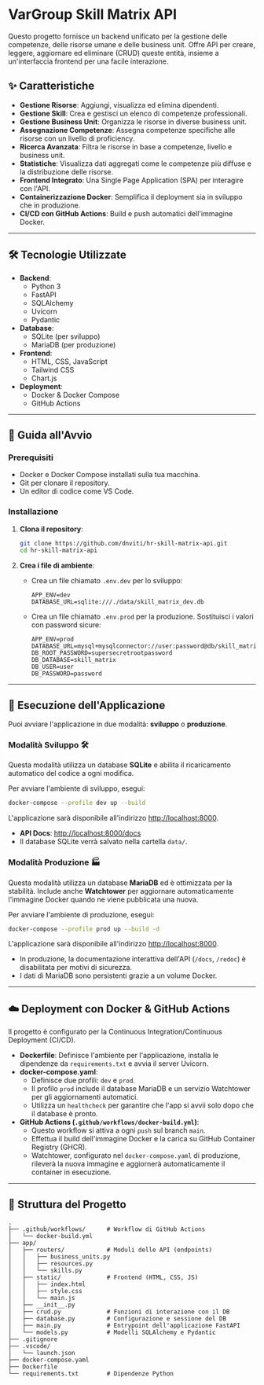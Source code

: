 # VarGroup Skill Matrix API

Questo progetto fornisce un backend unificato per la gestione delle competenze, delle risorse umane e delle business unit. Offre API per creare, leggere, aggiornare ed eliminare (CRUD) queste entità, insieme a un'interfaccia frontend per una facile interazione.

## ✨ Caratteristiche

  * **Gestione Risorse**: Aggiungi, visualizza ed elimina dipendenti.
  * **Gestione Skill**: Crea e gestisci un elenco di competenze professionali.
  * **Gestione Business Unit**: Organizza le risorse in diverse business unit.
  * **Assegnazione Competenze**: Assegna competenze specifiche alle risorse con un livello di proficiency.
  * **Ricerca Avanzata**: Filtra le risorse in base a competenze, livello e business unit.
  * **Statistiche**: Visualizza dati aggregati come le competenze più diffuse e la distribuzione delle risorse.
  * **Frontend Integrato**: Una Single Page Application (SPA) per interagire con l'API.
  * **Containerizzazione Docker**: Semplifica il deployment sia in sviluppo che in produzione.
  * **CI/CD con GitHub Actions**: Build e push automatici dell'immagine Docker.

-----

## 🛠️ Tecnologie Utilizzate

  * **Backend**:
      * Python 3
      * FastAPI
      * SQLAlchemy
      * Uvicorn
      * Pydantic
  * **Database**:
      * SQLite (per sviluppo)
      * MariaDB (per produzione)
  * **Frontend**:
      * HTML, CSS, JavaScript
      * Tailwind CSS
      * Chart.js
  * **Deployment**:
      * Docker & Docker Compose
      * GitHub Actions

-----

## 🚀 Guida all'Avvio

### Prerequisiti

  * Docker e Docker Compose installati sulla tua macchina.
  * Git per clonare il repository.
  * Un editor di codice come VS Code.

### Installazione

1.  **Clona il repository**:

    ```bash
    git clone https://github.com/dnviti/hr-skill-matrix-api.git
    cd hr-skill-matrix-api
    ```

2.  **Crea i file di ambiente**:

      * Crea un file chiamato `.env.dev` per lo sviluppo:

        ```env
        APP_ENV=dev
        DATABASE_URL=sqlite:///./data/skill_matrix_dev.db
        ```

      * Crea un file chiamato `.env.prod` per la produzione. Sostituisci i valori con password sicure:

        ```env
        APP_ENV=prod
        DATABASE_URL=mysql+mysqlconnector://user:password@db/skill_matrix
        DB_ROOT_PASSWORD=supersecretrootpassword
        DB_DATABASE=skill_matrix
        DB_USER=user
        DB_PASSWORD=password
        ```

-----

## 🏃 Esecuzione dell'Applicazione

Puoi avviare l'applicazione in due modalità: **sviluppo** o **produzione**.

### Modalità Sviluppo 🛠️

Questa modalità utilizza un database **SQLite** e abilita il ricaricamento automatico del codice a ogni modifica.

Per avviare l'ambiente di sviluppo, esegui:

```bash
docker-compose --profile dev up --build
```

L'applicazione sarà disponibile all'indirizzo [http://localhost:8000](https://www.google.com/search?q=http://localhost:8000).

  * **API Docs**: [http://localhost:8000/docs](https://www.google.com/search?q=http://localhost:8000/docs)
  * Il database SQLite verrà salvato nella cartella `data/`.

### Modalità Produzione 🏭

Questa modalità utilizza un database **MariaDB** ed è ottimizzata per la stabilità. Include anche **Watchtower** per aggiornare automaticamente l'immagine Docker quando ne viene pubblicata una nuova.

Per avviare l'ambiente di produzione, esegui:

```bash
docker-compose --profile prod up --build -d
```

L'applicazione sarà disponibile all'indirizzo [http://localhost:8000](https://www.google.com/search?q=http://localhost:8000).

  * In produzione, la documentazione interattiva dell'API (`/docs`, `/redoc`) è disabilitata per motivi di sicurezza.
  * I dati di MariaDB sono persistenti grazie a un volume Docker.

-----

## ☁️ Deployment con Docker & GitHub Actions

Il progetto è configurato per la Continuous Integration/Continuous Deployment (CI/CD).

  * **Dockerfile**: Definisce l'ambiente per l'applicazione, installa le dipendenze da `requirements.txt` e avvia il server Uvicorn.
  * **docker-compose.yaml**:
      * Definisce due profili: `dev` e `prod`.
      * Il profilo `prod` include il database MariaDB e un servizio Watchtower per gli aggiornamenti automatici.
      * Utilizza un `healthcheck` per garantire che l'app si avvii solo dopo che il database è pronto.
  * **GitHub Actions (`.github/workflows/docker-build.yml`)**:
      * Questo workflow si attiva a ogni `push` sul branch `main`.
      * Effettua il build dell'immagine Docker e la carica su GitHub Container Registry (GHCR).
      * Watchtower, configurato nel `docker-compose.yaml` di produzione, rileverà la nuova immagine e aggiornerà automaticamente il container in esecuzione.

-----

## 📁 Struttura del Progetto

```
.
├── .github/workflows/      # Workflow di GitHub Actions
│   └── docker-build.yml
├── app/
│   ├── routers/            # Moduli delle API (endpoints)
│   │   ├── business_units.py
│   │   ├── resources.py
│   │   └── skills.py
│   ├── static/             # Frontend (HTML, CSS, JS)
│   │   ├── index.html
│   │   ├── style.css
│   │   └── main.js
│   ├── __init__.py
│   ├── crud.py             # Funzioni di interazione con il DB
│   ├── database.py         # Configurazione e sessione del DB
│   ├── main.py             # Entrypoint dell'applicazione FastAPI
│   └── models.py           # Modelli SQLAlchemy e Pydantic
├── .gitignore
├── .vscode/
│   └── launch.json
├── docker-compose.yaml
├── Dockerfile
└── requirements.txt        # Dipendenze Python
```